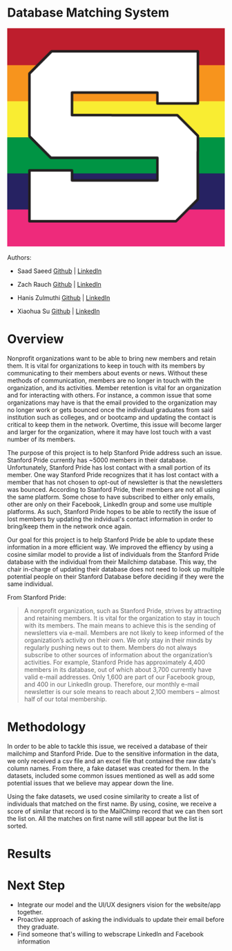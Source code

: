 # Database Matching System
![img](./Images/cropped-Stanford_Pride-S@2x.png)

Authors: 

- Saad Saeed [Github](https://github.com/ssaeed85) | [LinkedIn](https://www.linkedin.com/in/saadsaeed85/)
- Zach Rauch [Github](https://github.com/ZachRauch) | [LinkedIn](https://www.linkedin.com/in/zach-rauch/)
- Hanis Zulmuthi [Github](https://github.com/hanis-z) | [LinkedIn](https://www.linkedin.com/in/hanis-zulmuthi/)

- Xiaohua Su [Github](https://github.com/xiaohua-su) | [LinkedIn](https://www.linkedin.com/in/xiaohua-su/)
# Overview

Nonprofit organizations want to be able to bring new members and retain them.
It is vital for organizations to keep in touch with its members by communicating
to their members about events or news. Without these methods of communication, members are 
no longer in touch with the organization, and its activities. Member retention is vital for an organization and for
interacting with others. For instance, a common issue that some organizations may have is that
the email provided to the organization may no longer work or gets bounced once the individual graduates
from said institution such as colleges, and or bootcamp and updating the contact is critical to keep
them in the network. Overtime, this issue will become larger and larger for the organization, where it may
have lost touch with a vast number of its members.

The purpose of this project is to help Stanford Pride address such an issue. Stanford Pride currently
has ~5000 members in their database. Unfortunately, Stanford Pride has lost contact with a small portion of
its member. One way Stanford Pride recognizes that it has lost contact with a member that has not chosen to opt-out
of newsletter is that the newsletters was bounced. According to Stanford Pride, their members are not all using the same
platform. Some chose to have subscribed to either only emails, other are only on their Facebook, LinkedIn group and 
some use multiple platforms. As such, Stanford Pride hopes to be able to rectify the issue of lost members by 
updating the indvidual's contact information in order to bring/keep them in the network once again.

Our goal for this project is to help Stanford Pride be able to update these information in a more efficient way. We
improved the effiency by using a cosine similar model to provide a list of individuals from the Stanford Pride
database with the individual from their Mailchimp database. This way, the chair in-charge of updating their database
does not need to look up multiple potential people on their Stanford Database before deciding if they were the same individual.

From Stanford Pride:
> A nonprofit organization, such as Stanford Pride, strives by attracting and retaining members. 
> It is vital for the organization to stay in touch with its members. 
> The main means to achieve this is the sending of newsletters via e-mail. 
> Members are not likely to keep informed of the organization’s activity on their own. We only stay in their minds by regularly pushing news out to them.
Members do not always subscribe to other sources of information about the organization’s activities. 
> For example, Stanford Pride has approximately 4,400 members in its database, out of which about 3,700 currently have valid e-mail addresses. 
> Only 1,600 are part of our Facebook group, and 400 in our LinkedIn group. 
> Therefore, our monthly e-mail newsletter is our sole means to reach about 2,100 members – almost half of our total membership.


# Methodology
In order to be able to tackle this issue, we received a database of their mailchimp and Stanford Pride.
Due to the sensitive information in the data, we only received a csv file and an excel file that contained
the raw data's column names. From there, a fake dataset was created for them. In the datasets,
included some common issues mentioned as well as add some potential issues that we believe may appear down the line.

Using the fake datasets, we used cosine similarity to create a list of individuals that matched on the first name. By using,
cosine, we receive a score of similar that record is to the MailChimp record that we can then sort the list on. All the matches
on first name will still appear but the list is sorted.

# Results

# Next Step
- Integrate our model and the UI/UX designers vision for the website/app together.
- Proactive approach of asking the individuals to update their email before they graduate.
- Find someone that's willing to webscrape LinkedIn and Facebook information 